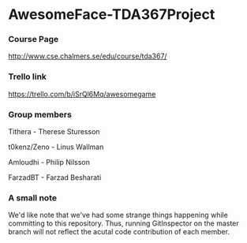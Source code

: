 # AwesomeFace-TDA367Project
### Course Page
http://www.cse.chalmers.se/edu/course/tda367/

### Trello link
https://trello.com/b/iSrQl6Mq/awesomegame

### Group members 

Tithera       - Therese Sturesson

t0kenz/Zeno   - Linus Wallman

Amloudhi      - Philip Nilsson

FarzadBT      - Farzad Besharati

### A small note
We'd like note that we've had some strange things happening while committing to this repository. Thus, running GitInspector on the master branch will not reflect the acutal code contribution of each member.
